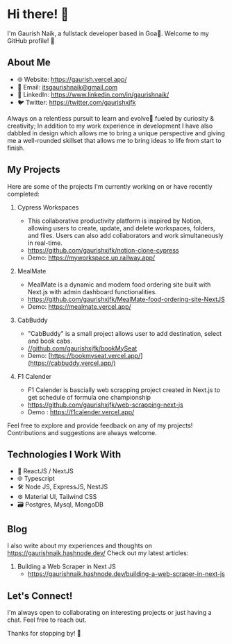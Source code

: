 # Hi there! 👋

I'm Gaurish Naik, a fullstack developer based in Goa🌴. Welcome to my GitHub profile! 🚀

## About Me

- 🌐 Website: https://gaurish.vercel.app/
- 📧 Email: itsgaurishnaik@gmail.com
- 💼 LinkedIn: https://www.linkedin.com/in/gaurishnaik/
- 🐦 Twitter: https://twitter.com/gaurishxjfk

Always on a relentless pursuit to learn and evolve🚀 fueled by curiosity & creativity;
In addition to my work experience in development I have also dabbled in design which allows me to bring a unique perspective and giving me a well-rounded skillset that allows me to bring ideas to life from start to finish.

## My Projects

Here are some of the projects I'm currently working on or have recently completed:

1. Cypress Workspaces
   - This collaborative productivity platform is inspired by Notion, allowing users to create, update, and delete workspaces, folders, and files. Users can also add collaborators and work simultaneously in real-time.
   - https://github.com/gaurishxjfk/notion-clone-cypress
   - Demo: https://myworkspace.up.railway.app/

2. MealMate
   - MealMate is a dynamic and modern food ordering site built with Next.js with admin dashboard functionalities.
   - https://github.com/gaurishxjfk/MealMate-food-ordering-site-NextJS
   - Demo: https://mealmate.vercel.app/

3. CabBuddy
   - "CabBuddy" is a small project allows user to add destination, select and book cabs.
   - [//github.com/gaurishxjfk/bookMySeat](https://github.com/gaurishxjfk/Cabbuddy)
   - Demo: [https://bookmyseat.vercel.app/](https://cabbuddy.vercel.app/)
     
3. F1 Calender 
   - F1 Calender is bascially web scrapping project created in Next.js to get schedule of formula one championship
   - https://github.com/gaurishxjfk/web-scrapping-next-js
   - Demo : https://f1calender.vercel.app/
  

Feel free to explore and provide feedback on any of my projects! Contributions and suggestions are always welcome.

## Technologies I Work With

- 🚀 ReactJS / NextJS
- 🌐 Typescript
- 🛠️ Node JS, ExpressJS, NestJS
- ⚙️ Material UI, Tailwind CSS
- 🗃️ Postgres, Mysql, MongoDB

## Blog

I also write about my experiences and thoughts on https://gaurishnaik.hashnode.dev/ Check out my latest articles:

1. Building a Web Scraper in Next JS
   - https://gaurishnaik.hashnode.dev/building-a-web-scraper-in-next-js


## Let's Connect!

I'm always open to collaborating on interesting projects or just having a chat. Feel free to reach out.

Thanks for stopping by! 🌟
